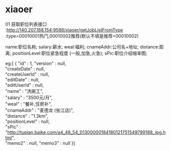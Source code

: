 # xiaoer
01 获取职位列表接口 :http://140.207.168.154:9588/xiaoer/getJobListFromType                   
:type=00010001热门,00010002推荐(默认不填是推荐=00010002)

name:职位名称;
salary:薪水;
weal:福利;
cnameAddr:公司名+地址;
distance:距离;
positionLevel:职位紧急程度 (一般,加急,火急);
sPic:职位介绍缩率图;

eg:[ {
  "id" : 1,
  "version" : null,                             
  "createDate" : null,                          
  "createUserId" : null,                        
  "editDate" : null,                            
  "editUserId" : null,                        
  "name" : "洗碗工",                                                                          
  "salary" : "3500元/月",                                                                     
  "weal" : "餐补,住房补",                                                                     
  "cnameAddr" : "麦德龙 (张江店)",                                                           
  "distance" : "1.3km",                                                                       
  "positionLevel" : null,                                                                     
  "sPic" : "http://tupian.baike.com/a4_48_54_01300000184180121751549799188_jpg.html",         
  "memo2" : null,
  "memo3" : null
}]
